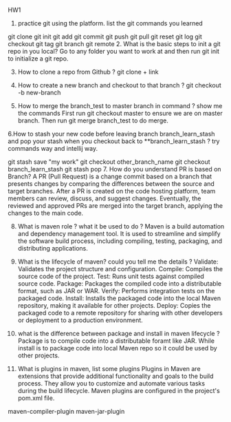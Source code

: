 HW1
1. practice git using the platform. list the git commands you learned

git clone
git init
git add
git commit
git push
git pull
git reset
git log
git checkout
git tag
git branch
git remote
2. What is the basic steps to init a git repo in you local? 
Go to any folder you want to work at and  then run git init to initialize a git repo.

3. How to clone a repo from Github ? 
git clone + link 

4. How to create a new branch and checkout to that branch ? 
git checkout -b new-branch

5.  How to merge the branch_test to master branch in command ? show me the commands
First run git checkout master to ensure we are on master branch. Then run git merge branch_test to do merge.

6.How to stash your new code before leaving branch branch_learn_stash and pop your stash when you checkout back to **branch_learn_stash ? try commands way and intellij way.

git stash save "my work"
git checkout other_branch_name
git checkout branch_learn_stash
git stash pop
7. How do you understand PR is based on Branch? 
A PR (Pull Request) is a change commit based on a branch that presents changes by comparing the differences between the 
source and target branches. After a PR is created on the code hosting platform, team members can review, discuss, 
and suggest changes. Eventually, the reviewed and approved PRs are merged into the target branch, applying the changes 
to the main code.

8. What is maven role ? what it be used to do ? 
Maven is a build automation and dependency management tool. It is used to streamline and simplify the software build process, 
including compiling, testing, packaging, and distributing applications.

9. What is the lifecycle of maven? could you tell me the details ? 
Validate: Validates the project structure and configuration. 
Compile: Compiles the source code of the project. 
Test: Runs unit tests against compiled source code. 
Package: Packages the compiled code into a distributable format, such as JAR or WAR. 
Verify: Performs integration tests on the packaged code. 
Install: Installs the packaged code into the local Maven repository, making it available for other projects. 
Deploy: Copies the packaged code to a remote repository for sharing with other developers or deployment to a production environment.

10. what is the difference between package and install in maven lifecycle ? 
Package is to compile code into a distributable foramt like JAR. While install is to package code into local Maven repo 
so it could be used by other projects.

11. What is plugins in maven, list some plugins Plugins in Maven are extensions that provide additional functionality 
and goals to the build process. They allow you to customize and automate various tasks during the build lifecycle. 
Maven plugins are configured in the project's pom.xml file.

maven-compiler-plugin
maven-jar-plugin